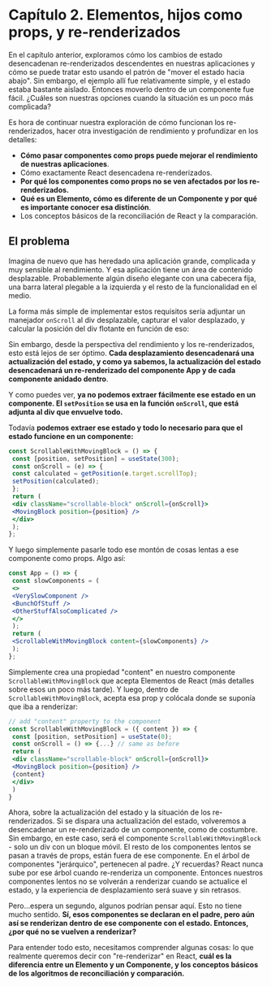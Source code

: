 # Capítulo 2. Elementos, hijos como props, y re-renderizados

En el capítulo anterior, exploramos cómo los cambios de estado desencadenan
re-renderizados descendentes en nuestras aplicaciones y cómo se puede tratar esto usando el patrón de "mover el estado hacia abajo". Sin embargo, el ejemplo allí fue relativamente simple, y el estado estaba bastante aislado. Entonces moverlo dentro de un componente fue fácil. ¿Cuáles son nuestras opciones cuando la situación es un poco más complicada?

Es hora de continuar nuestra exploración de cómo funcionan los re-renderizados, hacer otra investigación de rendimiento y profundizar en los detalles:

- **Cómo pasar componentes como props puede mejorar el rendimiento
de nuestras aplicaciones**.
- Cómo exactamente React desencadena re-renderizados.
- **Por qué los componentes como props no se ven afectados por los re-renderizados.**
- **Qué es un Elemento, cómo es diferente de un Componente y
por qué es importante conocer esa distinción**.
- Los conceptos básicos de la reconciliación de React y la comparación.

## El problema

Imagina de nuevo que has heredado una aplicación grande, complicada y muy sensible al rendimiento. Y esa aplicación tiene un área de contenido desplazable.
Probablemente algún diseño elegante con una cabecera fija, una barra lateral plegable a la izquierda y el resto de la funcionalidad en el medio.

La forma más simple de implementar estos requisitos sería adjuntar
un manejador `onScroll` al div desplazable, capturar el valor desplazado, y calcular la posición del div flotante en función de eso:


Sin embargo, desde la perspectiva del rendimiento y los re-renderizados, esto está lejos de ser óptimo. **Cada desplazamiento desencadenará una actualización del estado, y como ya sabemos, la actualización del estado desencadenará un re-renderizado del componente App y de cada componente anidado dentro**.

Y como puedes ver, **ya no podemos extraer fácilmente ese estado en un componente. El `setPosition` se usa en la función `onScroll`, que está adjunta al div que envuelve todo.**

Todavía **podemos extraer ese estado y todo lo necesario para que el estado funcione en un componente:**

```jsx
const ScrollableWithMovingBlock = () => {
 const [position, setPosition] = useState(300);
 const onScroll = (e) => {
 const calculated = getPosition(e.target.scrollTop);
 setPosition(calculated);
 };
 return (
 <div className="scrollable-block" onScroll={onScroll}>
 <MovingBlock position={position} />
 </div>
 );
};

```

Y luego simplemente pasarle todo ese montón de cosas lentas a ese componente como props.
Algo así:

```jsx
const App = () => {
 const slowComponents = (
 <>
 <VerySlowComponent />
 <BunchOfStuff />
 <OtherStuffAlsoComplicated />
 </>
 );
 return (
 <ScrollableWithMovingBlock content={slowComponents} />
 );
};

```

Simplemente crea una propiedad "content" en nuestro componente `ScrollableWithMovingBlock` que acepta Elementos de React (más detalles sobre esos un poco más tarde). Y luego, dentro
de `ScrollableWithMovingBlock`, acepta esa prop y colócala donde se suponía que iba a renderizar:

```jsx
// add "content" property to the component
const ScrollableWithMovingBlock = ({ content }) => {
 const [position, setPosition] = useState(0);
 const onScroll = () => {...} // same as before
 return (
 <div className="scrollable-block" onScroll={onScroll}>
 <MovingBlock position={position} />
 {content}
 </div>
 )
}

```

Ahora, sobre la actualización del estado y la situación de los re-renderizados. Si se dispara una actualización del estado, volveremos a desencadenar un re-renderizado de un componente, como de costumbre. Sin embargo, en este caso, será el componente  `ScrollableWithMovingBlock` - solo un div con un
bloque móvil. El resto de los componentes lentos se pasan a través de
props, están fuera de ese componente. En el árbol de componentes "jerárquico",
pertenecen al padre. ¿Y recuerdas? React nunca sube por ese árbol cuando re-renderiza un componente. Entonces nuestros componentes lentos no se volverán a renderizar cuando se actualice el estado, y la experiencia de desplazamiento será suave y sin retrasos.

Pero...espera un segundo, algunos podrían pensar aquí. Esto no tiene mucho sentido.
**Sí, esos componentes se declaran en el padre, pero aún así se renderizan dentro de ese componente con el estado. Entonces, ¿por qué no se vuelven a renderizar?** 

Para entender todo esto, necesitamos comprender algunas cosas: lo que
realmente queremos decir con "re-renderizar" en React, **cuál es la diferencia entre un Elemento y un Componente, y los conceptos básicos de los algoritmos de reconciliación y comparación.**
